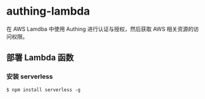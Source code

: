 # authing-lambda

在 AWS Lamdba 中使用 Authing 进行认证与授权，然后获取 AWS 相关资源的访问权限。

## 部署 Lambda 函数

### 安装 serverless

``` shell
$ npm install serverless -g
```


